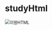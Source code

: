 # studyHtml
![이왕HTML](https://user-images.githubusercontent.com/99003659/181305871-51d4fdb6-1e54-48c3-b2ef-3a2fc3d9324c.jpg)

